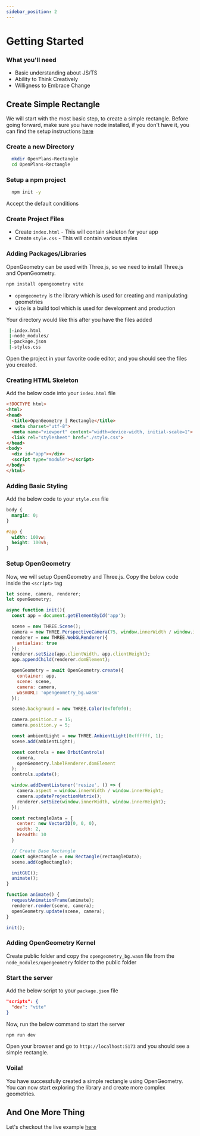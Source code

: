```yaml
---
sidebar_position: 2
---
```


# Getting Started

### What you'll need

- Basic understanding about JS/TS
- Ability to Think Creatively
- Willigness to Embrace Change

## Create Simple Rectangle

We will start with the most basic step, to create a simple rectangle.
Before going forward, make sure you have node installed, if you don't have it, you can find the setup instructions [<u>here</u>](https://nodejs.org/en/download)

### Create a new Directory
```bash
  mkdir OpenPlans-Rectangle
  cd OpenPlans-Rectangle
```

### Setup a npm project
```bash
  npm init -y
```
Accept the default conditions

### Create Project Files
- Create `index.html` - This will contain skeleton for your app
- Create `style.css` - This will contain various styles

### Adding Packages/Libraries
OpenGeometry can be used with Three.js, so we need to install Three.js and OpenGeometry.
```bash
npm install opengeometry vite
```
- `opengeometry` is the library which is used for creating and manipulating geometries
- `vite` is a build tool which is used for development and production

Your directory would like this after you have the files added
```bash
 |-index.html
 |-node_modules/
 |-package.json
 |-styles.css
```

Open the project in your favorite code editor, and you should see the files you created.

### Creating HTML Skeleton
Add the below code into your `index.html` file
```html
<!DOCTYPE html>
<html>
<head>
  <title>OpenGeometry | Rectangle</title>
  <meta charset="utf-8">
  <meta name="viewport" content="width=device-width, initial-scale=1">
  <link rel="stylesheet" href="./style.css">
</head>
<body>
  <div id="app"></div>
  <script type="module"></script>
</body>
</html>
```

### Adding Basic Styling
Add the below code to your `style.css` file
```css
body {
  margin: 0;
}

#app {
  width: 100vw;
  height: 100vh;
}
```

### Setup OpenGeometry
Now, we will setup OpenGeometry and Three.js.
Copy the below code inside the `<script>` tag
```js
let scene, camera, renderer;
let openGeometry;

async function init(){
  const app = document.getElementById('app');

  scene = new THREE.Scene();
  camera = new THREE.PerspectiveCamera(75, window.innerWidth / window.innerHeight, 0.1, 1000);
  renderer = new THREE.WebGLRenderer({
    antialias: true
  });
  renderer.setSize(app.clientWidth, app.clientHeight);
  app.appendChild(renderer.domElement);

  openGeometry = await OpenGeometry.create({
    container: app,
    scene: scene,
    camera: camera,
    wasmURL: 'opengeometry_bg.wasm'
  });

  scene.background = new THREE.Color(0xf0f0f0);

  camera.position.z = 15;
  camera.position.y = 5;

  const ambientLight = new THREE.AmbientLight(0xffffff, 1);
  scene.add(ambientLight);

  const controls = new OrbitControls(
    camera,
    openGeometry.labelRenderer.domElement
  );
  controls.update();

  window.addEventListener('resize', () => {
    camera.aspect = window.innerWidth / window.innerHeight;
    camera.updateProjectionMatrix();
    renderer.setSize(window.innerWidth, window.innerHeight);
  });

  const rectangleData = {
    center: new Vector3D(0, 0, 0),
    width: 2,
    breadth: 10
  }

  // Create Base Rectangle
  const ogRectangle = new Rectangle(rectangleData);
  scene.add(ogRectangle);

  initGUI();
  animate();
}

function animate() {
  requestAnimationFrame(animate);
  renderer.render(scene, camera);
  openGeometry.update(scene, camera);
}

init();
```

### Adding OpenGeometry Kernel
Create public folder and copy the `opengeometry_bg.wasm` file from the `node_modules/opengeometry` folder to the public folder

### Start the server
Add the below script to your `package.json` file
```json
"scripts": {
  "dev": "vite"
}
```
Now, run the below command to start the server
```bash
npm run dev
```
Open your browser and go to `http://localhost:5173` and you should see a simple rectangle.

### Voila!
You have successfully created a simple rectangle using OpenGeometry. You can now start exploring the library and create more complex geometries.

## And One More Thing
Let's checkout the live example [<u>here</u>](https://demos.opengeometry.io/kernel/rectangle)


